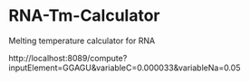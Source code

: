 # RNA-Tm-Calculator
Melting temperature calculator for RNA


http://localhost:8089/compute?inputElement=GGAGU&variableC=0.000033&variableNa=0.05
